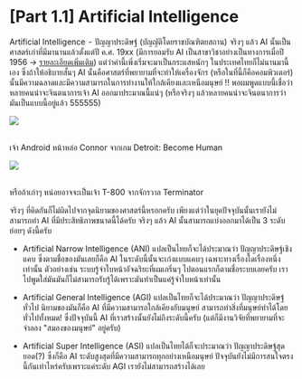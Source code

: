 # [Part 1.1] Artificial Intelligence

Artificial Intelligence  -  ปัญญาประดิษฐ์ (บัญญัติโดยราชบัณฑิตยสถาน)
จริงๆ แล้ว AI นั้นเป็นศาสตร์เก่าที่มีมานานแล้วตั้งแต่ปี ค.ศ. 19xx (มีการยอมรับ AI เป็นสาขาวิชาอย่างเป็นทางการเมื่อปี 1956 -> <a href="https://en.wikipedia.org/wiki/History_of_artificial_intelligence#Cybernetics_and_early_neural_networks">รายละเอียดเพิ่มเติม</a>) แต่ว่าคำนี้เพิ่งเริ่มจะมาเป็นกระแสหนักๆ ในประเทศไทยก็ไม่นานมานี้เอง ซึ่งถ้าให้อธิบายสั้นๆ AI นั้นคือศาสตร์ที่พยายามที่จะทำให้เครื่องจักร (หรือในที่นี้ก็คือคอมพิวเตอร์) นั้นมีความฉลาดและมีความสามารถในการทำงานให้ใกล้เคียงและเหนือมนุษย์ !!
พอผมพูดแบบนี้เชื่อว่าหลายคนน่าจะจินตนาการเจ้า AI ออกมาประมาณนี้แน่ๆ (หรือจริงๆ แล้วหลายคนน่าจะจินตนาการว่ามันเป็นแบบนี้อยู่แล้ว 555555)

<div class="img-caption">
    <img src="../img/content_images/11_ai/connor.jpg"/><br><br>
    <p>เจ้า Android หน้าหล่อ Connor จากเกม Detroit: Become Human</p>
</div>

<div class="img-caption">
    <img src="../img/content_images/11_ai/skynet.jpg"/><br><br>
    <p>หรือถ้าเก่าๆ หน่อยอาจจะเป็นเจ้า T-800 จากจักรวาล Terminator</p>
</div>

จริงๆ ที่คิดกันก็ไม่ผิดไปจากจุดนิยามของศาสตร์นี้หรอกครับ เพียงแต่ว่าในยุคปัจจุบันนั้นเรายังไม่สามารถทำ AI ที่มีประสิทธิภาพขนาดนี้ได้ครับ จริงๆ แล้ว AI นั้นสามารถแบ่งออกมาได้เป็น 3 ระดับย่อยๆ ดังนี้ครับ

* Artificial Narrow Intelligence (ANI) แปลเป็นไทยก็จะได้ประมาณว่า ปัญญาประดิษฐ์เชิงแคบ ซึ่งตามชื่อของมันเลยก็คือ AI ในระดับนี้นั้นจะเก่งแบบแคบๆ เฉพาะทางเรื่องใดเรื่องหนึ่งเท่านั้น ตัวอย่างเช่น ระบบรู้จำใบหน้าอัจฉริยะที่ผมเกริ่นๆ ไปตอนแรกก็ตามชื่อระบบเลยครับ เราไปพูดใส่มันมันก็ไม่สามารถรับรู้ได้เพราะมันทำเป็นแค่รู้จำใบหน้าเท่านั้น

* Artificial General Intelligence (AGI) แปลเป็นไทยก็จะได้ประมาณว่า ปัญญาประดิษฐ์ทั่วไป นิยามของมันก็คือ AI ที่มีความสามารถใกล้เคียงกับมนุษย์ สามารถทำสิ่งที่มนุษย์ทำได้โดยทั่วไปทั้งหมด! ซึ่งปัจจุบันนี้ AI ที่เราสร้างนั้นยังไม่ถึงระดับนี้ครับ (แต่ก็มีงานวิจัยที่พยายามที่จะจำลอง "สมองของมนุษย์" อยู่ครับ)
* Artificial Super Intelligence (ASI) แปลเป็นไทยได้ก็จะประมาณว่า ปัญญาประดิษฐ์สุดยอด(?) ซึ่งก็คือ AI ระดับสูงสุดที่มีความสามารถทุกอย่างเหนือมนุษย์ ปัจจุบันยังไม่มีการสนใจตรงนี้กันเท่าไหร่ครับเพราะแค่ระดับ AGI เรายังไม่สามารถสร้างได้เลย